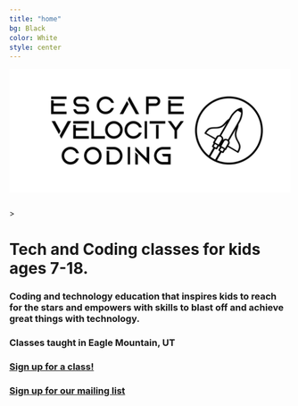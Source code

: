 ```yaml
---
title: "home"
bg: Black
color: White 
style: center
---
```

<!-- <h1>Escape Velocity Coding</h1> -->
<!-- <h1>Escape Velocity Coding</h1> -->
<div class="fullscreen" style="padding-bottom: 25px;">
  <img src="img/logo-big.jpg" alt="Cartoon Rocket in space" width="100%" height="80%" class="scale-with-grid">
</div>>
<h1 style="center"> Tech and Coding classes for kids ages 7-18.</h1>
<!-- <h3 style="center"> Helping kids reach to the stars and beyond with tech skills by inspiring excitement, creativity, and cooperation. </h3> -->
<h3 style="center"> Coding and technology education that inspires kids to reach for the stars and  empowers with skills to blast off and achieve great things with technology.</h3>
<h3 style="center"> Classes taught in Eagle Mountain, UT</h3>
<h3>
  <a href="#registration" class="button-submit">Sign up for a class!</a>
</h3>
<h3><a style="button" href="http://eepurl.com/hFrXgL"> Sign up for our mailing list </a>
    </h3>
<!-- <h2 style="center"> </h2> -->
